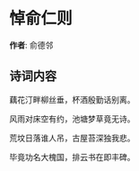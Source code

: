 # 悼俞仁则

**作者**: 俞德邻

## 诗词内容

藕花汀畔柳丝垂，杯酒殷勤话别离。

风雨对床空有约，池塘梦草竟无诗。

荒坟日落谁人吊，古屋苔深独我悲。

毕竟功名大槐国，排云书在即丰碑。

